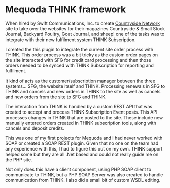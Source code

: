 Mequoda THINK framework
=====================
When hired by Swift Communications, Inc. to create [Countryside Network](https://countrysidenetwork.com/) site to take over the websites for their magazines Countryside & Small Stock Journal, Backyard Poultry, Goat Journal, and sheep! one of the tasks was to integrate with their new fulfilment system THINK Subscription.

I created the this plugin to integrate the current site order process with THINK. This order process was a bit tricky as the custom order pages on the site interacted with SFG for credit card processing and then those orders needed to be synced with THINK Subscription for reporting and fulfilment. 

It kind of acts as the customer/subscription manager between the three systems... SFG, the website itself and THINK. Processing renewals in SFG to THINK and cancels and new orders in THINK to the site as well as cancels and new orders from the site to SFG and THINK.

The interaction from THINK is handled by a custom REST API that was created to accept and process THINK Subscription Event posts. This API processes changes in THINK that are posted to the site. These include new manually entered orders created in THINK subscription tools, along with cancels and deposit credits.

This was one of my first projects for Mequoda and I had never worked with SOAP or created a SOAP REST plugin. Given that no one on the team had any experience with this, I had to figure this out on my own. THINK support helped some but they are all .Net based and could not really guide me on the PHP site. 

Not only does this have a client component, using PHP SOAP client to communicate to THINK, but a PHP SOAP Server was also created to handle communication from THINK. I also did a small bit of custom WSDL editing.